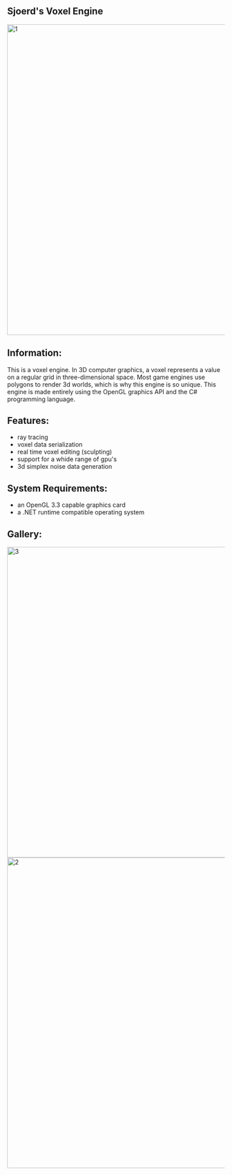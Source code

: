 ## Sjoerd's Voxel Engine
<img width="720" alt="1" src="https://github.com/sjoerdev/voxel-engine/assets/59654421/19ef087d-4b09-4c9f-8484-337c434c95e5">

## Information:
This is a voxel engine. In 3D computer graphics, a voxel represents a value on a regular grid in three-dimensional space. Most game engines use polygons to render 3d worlds, which is why this engine is so unique. This engine is made entirely using the OpenGL graphics API and the C# programming language.

## Features:
- ray tracing
- voxel data serialization
- real time voxel editing (sculpting)
- support for a whide range of gpu's
- 3d simplex noise data generation

## System Requirements:
- an OpenGL 3.3 capable graphics card
- a .NET runtime compatible operating system

## Gallery:
<img width="720" alt="3" src="https://github.com/sjoerdev/voxel-engine/assets/59654421/b81cca90-8e9b-4411-8906-a7aacf65d9bf">
<img width="720" alt="2" src="https://github.com/sjoerdev/voxel-engine/assets/59654421/13696915-6334-4d17-a42c-de377a9801c8">
